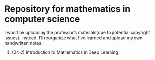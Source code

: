 # Repository for mathematics in computer science

I won’t be uploading the professor’s materials(due to potential copyright issues). Instead, I’ll reorganize what I’ve learned and upload my own handwritten notes.

1. (24-2) Introduction to Mathematics in Deep Learning
